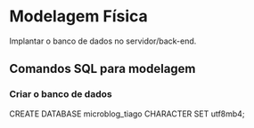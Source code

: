 # Modelagem Física

Implantar o banco de dados no servidor/back-end.

## Comandos SQL para modelagem

### Criar o banco de dados

CREATE DATABASE microblog_tiago CHARACTER SET utf8mb4;